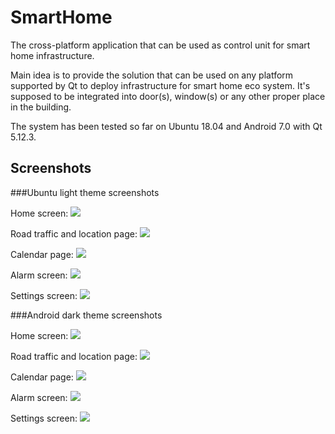 # SmartHome

The cross-platform application that can be used as control unit for smart home infrastructure.

Main idea is to provide the solution that can be used on any platform supported by Qt to deploy infrastructure for smart home eco system.
It's supposed to be integrated into door(s), window(s) or any other proper place in the building.

The system has been tested so far on Ubuntu 18.04 and Android 7.0 with Qt 5.12.3.

## Screenshots

###Ubuntu light theme screenshots

Home screen: 
![](https://github.com/oleksii-intive/SmartHome/blob/master/screenshots/ubuntu/home_page.png)

Road traffic and location page: 
![](https://github.com/oleksii-intive/SmartHome/blob/master/screenshots/ubuntu/traffic_page.png)

Calendar page: 
![](https://github.com/oleksii-intive/SmartHome/blob/master/screenshots/ubuntu/calendar_page.png)

Alarm screen: 
![](https://github.com/oleksii-intive/SmartHome/blob/master/screenshots/ubuntu/alarm_page.png)

Settings screen: 
![](https://github.com/oleksii-intive/SmartHome/blob/master/screenshots/ubuntu/settings_page.png)

###Android dark theme screenshots

Home screen: 
![](https://github.com/oleksii-intive/SmartHome/blob/master/screenshots/android/home_page.jpeg)

Road traffic and location page: 
![](https://github.com/oleksii-intive/SmartHome/blob/master/screenshots/android/traffic_page.jpeg)

Calendar page: 
![](https://github.com/oleksii-intive/SmartHome/blob/master/screenshots/android/calendar_page.jpeg)

Alarm screen: 
![](https://github.com/oleksii-intive/SmartHome/blob/master/screenshots/android/alarm_page.jpeg)

Settings screen: 
![](https://github.com/oleksii-intive/SmartHome/blob/master/screenshots/android/settings_page.jpeg)
